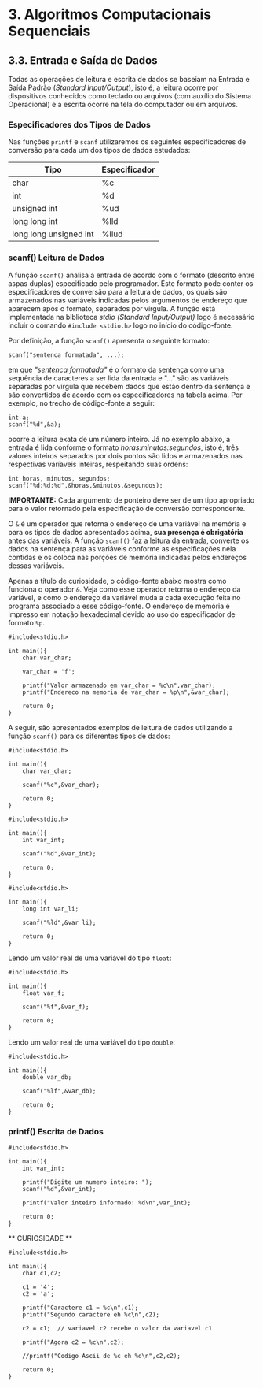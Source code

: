 # 3. Algoritmos Computacionais Sequenciais

## 3.3. Entrada e Saída de Dados

Todas as operações de leitura e escrita de dados se baseiam na Entrada e Saída Padrão (*Standard Input/Output*), isto é, a leitura ocorre por dispositivos conhecidos como teclado ou arquivos (com auxílio do Sistema Operacional) e a escrita ocorre na tela do computador ou em arquivos.

### Especificadores dos Tipos de Dados

Nas funções ```printf``` e ```scanf``` utilizaremos os seguintes especificadores de conversão para cada um dos tipos de dados estudados:

Tipo                    | Especificador  | 
----------------------- | -----------    |
char                    |  %c            |
int                     |  %d            |
unsigned int            |  %ud           |
long long int           |  %lld          |
long long unsigned int  |  %llud         |


### scanf() Leitura de Dados

A função ```scanf()``` analisa a entrada de acordo com o formato (descrito entre aspas duplas) especificado pelo programador. Este formato pode conter os especificadores de conversão para a leitura de dados, os quais são armazenados nas variáveis indicadas pelos argumentos de endereço que aparecem após o formato, separados por vírgula. A função está implementada na biblioteca *stdio (Standard Input/Output)* logo é necessário incluir o comando ```#include <stdio.h>``` logo no início do código-fonte.

Por definição, a função ```scanf()``` apresenta o seguinte formato:

```
scanf("sentenca formatada", ...);
```

em que *"sentenca formatada"* é o formato da sentença como uma sequência de caracteres a ser lida da entrada e "..." são as variáveis separadas por vírgula que recebem dados que estão dentro da sentença e são convertidos de acordo com os especificadores na tabela acima. Por exemplo, no trecho de código-fonte a seguir:

```
int a;
scanf("%d",&a);
```

ocorre a leitura exata de um número inteiro. Já no exemplo abaixo, a entrada é lida conforme o formato *horas:minutos:segundos*, isto é, três valores inteiros separados por dois pontos são lidos e armazenados nas respectivas varíaveis inteiras, respeitando suas ordens:

```
int horas, minutos, segundos;
scanf("%d:%d:%d",&horas,&minutos,&segundos);
```

**IMPORTANTE:** Cada argumento de ponteiro deve ser de um tipo apropriado para o valor retornado pela especificação de conversão correspondente.

O ```&``` é um operador que retorna o endereço de uma variável na memória e para os tipos de dados apresentados acima, **sua presença é obrigatória** antes das variáveis. A função ```scanf()``` faz a leitura da entrada, converte os dados na sentença para as variáveis conforme as especificações nela contidas e os coloca nas porções de memória indicadas pelos endereços dessas variáveis. 

Apenas a título de curiosidade, o código-fonte abaixo mostra como funciona o operador ```&```. Veja como esse operador retorna o endereço da variável, e como o endereço da variável muda a cada execução feita no programa associado a esse código-fonte. O endereço de memória é impresso em notação hexadecimal devido ao uso do especificador de formato ```%p```.

```
#include<stdio.h>

int main(){
    char var_char;

    var_char = 'f';

    printf("Valor armazenado em var_char = %c\n",var_char);
    printf("Endereco na memoria de var_char = %p\n",&var_char);

    return 0;
}
```

A seguir, são apresentados exemplos de leitura de dados utilizando a função ```scanf()``` para os diferentes tipos de dados:

```
#include<stdio.h>

int main(){
    char var_char;

    scanf("%c",&var_char);

    return 0;
}
```

```
#include<stdio.h>

int main(){
    int var_int;

    scanf("%d",&var_int);

    return 0;
}
```

```
#include<stdio.h>

int main(){
    long int var_li;

    scanf("%ld",&var_li);

    return 0;
}
```

Lendo um valor real de uma variável do tipo ```float```:

```
#include<stdio.h>

int main(){
    float var_f;

    scanf("%f",&var_f);

    return 0;
}
```

Lendo um valor real de uma variável do tipo ```double```:

```
#include<stdio.h>

int main(){
    double var_db;

    scanf("%lf",&var_db);

    return 0;
}
```



### printf() Escrita de Dados

```
#include<stdio.h>

int main(){
    int var_int;

    printf("Digite um numero inteiro: ");
    scanf("%d",&var_int);

    printf("Valor inteiro informado: %d\n",var_int);

    return 0;
}
```

** CURIOSIDADE **

```
#include<stdio.h>

int main(){
    char c1,c2;

    c1 = '4';
    c2 = 'a';

    printf("Caractere c1 = %c\n",c1);
    printf("Segundo caractere eh %c\n",c2);

    c2 = c1;  // variavel c2 recebe o valor da variavel c1

    printf("Agora c2 = %c\n",c2);

    //printf("Codigo Ascii de %c eh %d\n",c2,c2);

    return 0;
}
```
